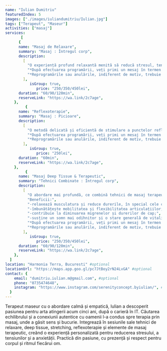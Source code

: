 ```yaml
---
name: "Iulian Dumitriu"
featuredIndex: 5
images: ["./images/iuliandumitriu/Iulian.jpg"]
tags: ["Terapeut", "Maseur"]
activities: ["masaj"]
services:
       [
      {
      name: "Masaj de Relaxare",
      summary: "Masaj : Întregul corp",
      description:
        [
          "O experiență profund relaxantă menită să reducă stresul, tensiunea și anxietatea, să îmbunătățească somnul și să restabilească echilibrul interior. Ideal pentru cei care doresc o pauză blândă de reconectare cu propriul corp și starea de bine.",
          "*După efectuarea programării, veți primi un mesaj în termen de 24 de ore pentru achitarea avansului de 50%, dacă nu dețineți un abonament sau giftcard.",
          "*Reprogramările sau anulările, indiferent de motiv, trebuie efectuate cu cel puțin 48 de ore înainte de sesiune. În cazul reprogramărilor sau anulărilor cu mai puțin de 48 de ore înainte, se va pierde sesiunea dacă dețineți un giftcard sau un abonament, iar în cazul plăților individuale, avansul de 50% nu va fi returnat.",
        ],
           isGroup: true,
              price: "250/350/450lei",
      duration: "60/90/120min",
      reserveLink: "https://wa.link/2c7age",
    },
         {
      name: "Reflexoterapie",
      summary: "Masaj : Picioare",
      description:
        [
          "O metodă delicată și eficientă de stimulare a punctelor reflexe de pe tălpi, cu efecte benefice asupra întregului organism. Sprijină procesele naturale de detoxifiere și contribuie la echilibrarea organelor interne.",
          "*După efectuarea programării, veți primi un mesaj în termen de 24 de ore pentru achitarea avansului de 50%, dacă nu dețineți un abonament sau giftcard.",
          "*Reprogramările sau anulările, indiferent de motiv, trebuie efectuate cu cel puțin 48 de ore înainte de sesiune. În cazul reprogramărilor sau anulărilor cu mai puțin de 48 de ore înainte, se va pierde sesiunea dacă dețineți un giftcard sau un abonament, iar în cazul plăților individuale, avansul de 50% nu va fi returnat.",
        ],
           isGroup: true,
              price: "250lei",
      duration: "60min",
      reserveLink: "https://wa.link/2c7age",
    },
         {
      name: "Masaj Deep Tissue & Terapeutic",
      summary: "Tehnici Combinate : Întregul corp",
      description:
        [
          "O abordare mai profundă, ce combină tehnici de masaj terapeutic, deep tissue și stretching pentru a elibera tensiuni cronice și blocaje musculare.",
          "Beneficii:",
          "-relaxează musculatura și reduce durerile, în special cele cronice ale spatelui;",
          "-îmbunătățește mobilitatea și flexibilitatea articulațiilor;",
          "-contribuie la diminuarea migrenelor și durerilor de cap;",
          "-susține un somn mai odihnitor și o stare generală de vitalitate.",
          "*După efectuarea programării, veți primi un mesaj în termen de 24 de ore pentru achitarea avansului de 50%, dacă nu dețineți un abonament sau giftcard.",
          "*Reprogramările sau anulările, indiferent de motiv, trebuie efectuate cu cel puțin 48 de ore înainte de sesiune. În cazul reprogramărilor sau anulărilor cu mai puțin de 48 de ore înainte, se va pierde sesiunea dacă dețineți un giftcard sau un abonament, iar în cazul plăților individuale, avansul de 50% nu va fi returnat.",
        ],
           isGroup: true,
              price: "250/350/450lei",
      duration: "60/90/120min",
      reserveLink: "https://wa.link/2c7age",
    },
  ]
location: "Harmonia Terra, Bucuresti" #optional
locationUrl: "https://maps.app.goo.gl/pc7JtBoy2rN24LvGA" #optional
contact: {
    email: "dumitriu.iulian.m@gmail.com", #optional
    phone: "0735474648",
    instagram: "https://www.instagram.com/serenityconcept.byiulian/", #optional
  }
---
```


Terapeut maseur cu o abordare calmă și empatică, Iulian a descoperit pasiunea pentru arta atingerii acum cinci ani, după o carieră în IT. Căutarea echilibrului și a conexiunii autentice cu oamenii l-a condus spre terapia prin masaj, unde a găsit sens și bucurie. Integrează în sesiunile sale tehnici de relaxare, deep tissue, stretching, reflexoterapie și elemente de masaj terapeutic, creând o experiență personalizată pentru reducerea stresului, a tensiunilor și a anxietății. Practică din pasiune, cu prezență și respect pentru corpul și ritmul fiecărui om.
